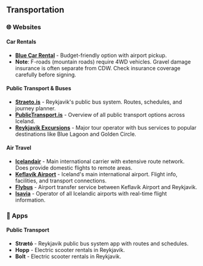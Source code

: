 ## Transportation

### 🌐 Websites

#### Car Rentals
- **<a href="https://www.bluecarrental.is/" target="_blank">Blue Car Rental</a>** - Budget-friendly option with airport pickup.
- **Note**: F-roads (mountain roads) require 4WD vehicles. Gravel damage insurance is often separate from CDW. Check insurance coverage carefully before signing.

#### Public Transport & Buses
- **<a href="https://www.straeto.is/" target="_blank">Straeto.is</a>** - Reykjavik's public bus system. Routes, schedules, and journey planner.
- **<a href="https://publictransport.is/" target="_blank">PublicTransport.is</a>** - Overview of all public transport options across Iceland.
- **<a href="https://www.re.is/" target="_blank">Reykjavik Excursions</a>** - Major tour operator with bus services to popular destinations like Blue Lagoon and Golden Circle.

#### Air Travel
- **<a href="https://www.icelandair.com/" target="_blank">Icelandair</a>** - Main international carrier with extensive route network. Does provide domestic flights to remote areas.
- **<a href="https://keflavikairport.com" target="_blank">Keflavík Airport</a>** - Iceland's main international airport. Flight info, facilities, and transport connections.
- **<a href="https://www.re.is/tour/flybus/" target="_blank">Flybus</a>** - Airport transfer service between Keflavík Airport and Reykjavik.
- **<a href="https://www.kefairport.is/isavia-en" target="_blank">Isavia</a>** - Operator of all Icelandic airports with real-time flight information.

### 📱 Apps

#### Public Transport
- **Strætó** - Reykjavik public bus system app with routes and schedules.
- **Hopp** - Electric scooter rentals in Reykjavik.
- **Bolt** - Electric scooter rentals in Reykjavik.